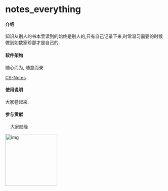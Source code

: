 # notes_everything

#### 介绍

知识从别人的书本里读到的始终是别人的,只有自己记录下来,时常温习需要的时候做到如数家珍那才是自己的.

#### 软件架构

 随心而为, 随意而录

[CS-Notes](http://www.cyc2018.xyz/)

#### 使用说明

 大家卷起来.

#### 参与贡献

    大家随缘

<img title="" src="file:///Users/hunter/Desktop/book/notes_everything/assets/qrcode.jpg" alt="img" width="164" data-align="inline">

